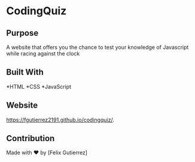 # CodingQuiz

## Purpose 
A website that offers you the chance to test your knowledge of Javascript while racing against the clock

## Built With
*HTML
*CSS
*JavaScript

## Website
https://fgutierrez2191.github.io/codingquiz/.

## Contribution
Made with ❤️ by [Felix Gutierrez]
